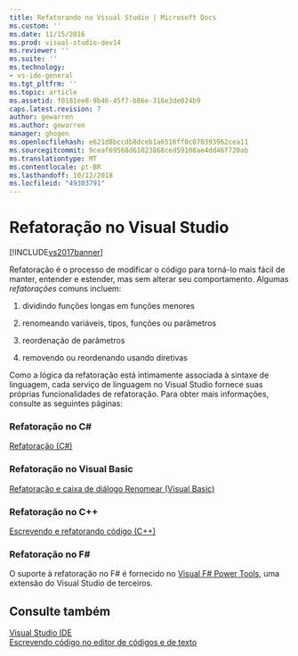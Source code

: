 ```yaml
---
title: Refatorando no Visual Studio | Microsoft Docs
ms.custom: ''
ms.date: 11/15/2016
ms.prod: visual-studio-dev14
ms.reviewer: ''
ms.suite: ''
ms.technology:
- vs-ide-general
ms.tgt_pltfrm: ''
ms.topic: article
ms.assetid: f0181ee8-9b46-45f7-b86e-316e3de024b9
caps.latest.revision: 7
author: gewarren
ms.author: gewarren
manager: ghogen
ms.openlocfilehash: e621d8bccdb8dceb1a6516ff0c070393962cea11
ms.sourcegitcommit: 9ceaf69568d61023868ced59108ae4dd46f720ab
ms.translationtype: MT
ms.contentlocale: pt-BR
ms.lasthandoff: 10/12/2018
ms.locfileid: "49303791"
---
```

# <a name="refactoring-in-visual-studio"></a>Refatoração no Visual Studio
[!INCLUDE[vs2017banner](../includes/vs2017banner.md)]

Refatoração é o processo de modificar o código para torná-lo mais fácil de manter, entender e estender, mas sem alterar seu comportamento. Algumas *refatorações* comuns incluem:  
  
1.  dividindo funções longas em funções menores  
  
2.  renomeando variáveis, tipos, funções ou parâmetros  
  
3.  reordenação de parâmetros  
  
4.  removendo ou reordenando usando diretivas  
  
 Como a lógica da refatoração está intimamente associada à sintaxe de linguagem, cada serviço de linguagem no Visual Studio fornece suas próprias funcionalidades de refatoração. Para obter mais informações, consulte as seguintes páginas:  
  
### <a name="refactoring-in-c"></a>Refatoração no C#  
 [Refatoração (C#)](../csharp-ide/refactoring-csharp.md)  
  
### <a name="refactoring-in-visual-basic"></a>Refatoração no Visual Basic  
 [Refatoração e caixa de diálogo Renomear (Visual Basic)](http://msdn.microsoft.com/library/001d2d81-9bb6-4e8e-ae3a-20c0daaa3959)  
  
### <a name="refactoring-in-c"></a>Refatoração no C++  
 [Escrevendo e refatorando código (C++)](http://msdn.microsoft.com/library/56ffb9e9-514f-41f4-a3cf-fd9ce2daf3b6)  
  
### <a name="refactoring-in-f"></a>Refatoração no F#  
 O suporte à refatoração no F# é fornecido no [Visual F# Power Tools](https://visualstudiogallery.msdn.microsoft.com/136b942e-9f2c-4c0b-8bac-86d774189cff), uma extensão do Visual Studio de terceiros.  
  
## <a name="see-also"></a>Consulte também  
 [Visual Studio IDE](../ide/visual-studio-ide.md)   
 [Escrevendo código no editor de códigos e de texto](../ide/writing-code-in-the-code-and-text-editor.md)



